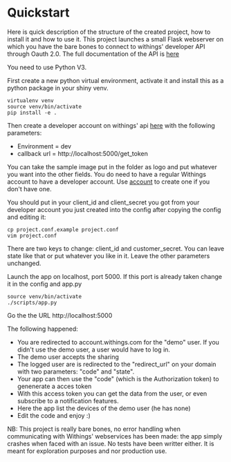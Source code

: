 # Quickstart

Here is quick description of the structure of the created project, how to
install it and how to use it.
This project launches a small Flask webserver on which you have the bare bones
to connect to withings' developer API through Oauth 2.0. The full documentation
of the API is [here](https://developer.withings.com/)

You need to use Python V3.

First create a new python virtual environment, activate it and install this as a python package in your shiny venv.
```
virtualenv venv
source venv/bin/activate
pip install -e .
```

Then create a developer account on withings' api [here](https://account.withings.com/partner/add_oauth2)
with the following parameters:
* Environment = dev
* callback url = http://localhost:5000/get_token

You can take the sample image put in the folder as logo and put whatever you want into the other fields.
You do need to have a regular Withings account to have a developer account. Use [account](https://account.withings.com/)
to create one if you don't have one.

You should put in your client_id and client_secret you got from your developer account you just created into the config
after copying the config and editing it:
```
cp project.conf.example project.conf
vim project.conf
```

There are two keys to change: client_id and customer_secret. You can leave state like that or put whatever you like in it.
Leave the other parameters unchanged.

Launch the app on localhost, port 5000. If this port is already taken change it in the config and app.py
```
source venv/bin/activate
./scripts/app.py
```
Go the the URL http://localhost:5000

The following happened:
* You are redirected to account.withings.com for the "demo" user. If you didn't use the demo user, a user would have to log in.
* The demo user accepts the sharing
* The logged user are is redirected to the "redirect_url" on your domain with two parameters: "code" and "state".
* Your app can then use the "code" (which is the Authorization token) to genenerate a acces token
* With this access token you can get the data from the user, or even subscribe to a notification features.
* Here the app list the devices of the demo user (he has none)
* Edit the code and enjoy :)

NB: This project is really bare bones, no error handling when communicating with Withings' webservices has been made: the
app simply crashes when faced with an issue. No tests have been writter either. It is meant for exploration purposes and nor production use.
